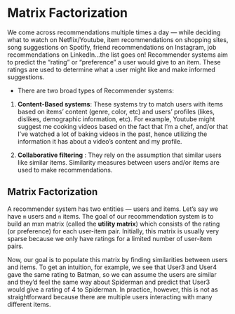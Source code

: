 # Matrix Factorization

We come across recommendations multiple times a day — while deciding what to watch on Netflix/Youtube, item recommendations on shopping sites, song suggestions on Spotify, friend recommendations on Instagram, job recommendations on LinkedIn…the list goes on! Recommender systems aim to predict the “rating” or “preference” a user would give to an item. These ratings are used to determine what a user might like and make informed suggestions.

* There are two broad types of Recommender systems:

1. **Content-Based systems**: These systems try to match users with items based on items’ content (genre, color, etc) and users’ profiles (likes, dislikes, demographic information, etc). For example, Youtube might suggest me cooking videos based on the fact that I’m a chef, and/or that I’ve watched a lot of baking videos in the past, hence utilizing the information it has about a video’s content and my profile.

2. **Collaborative filtering** : They rely on the assumption that similar users like similar items. Similarity measures between users and/or items are used to make recommendations.

## Matrix Factorization

A recommender system has two entities — users and items. Let’s say we have `m` users and `n` items. The goal of our recommendation system is to build an mxn matrix (called the **utility matrix**) which consists of the rating (or preference) for each user-item pair. Initially, this matrix is usually very sparse because we only have ratings for a limited number of user-item pairs.

Now, our goal is to populate this matrix by finding similarities between users and items. To get an intuition, for example, we see that User3 and User4 gave the same rating to Batman, so we can assume the users are similar and they’d feel the same way about Spiderman and predict that User3 would give a rating of 4 to Spiderman. In practice, however, this is not as straightforward because there are multiple users interacting with many different items.